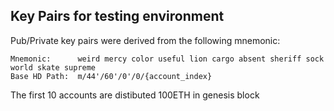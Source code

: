 ## Key Pairs for testing environment

Pub/Private key pairs were derived from the following mnemonic:
```
Mnemonic:      weird mercy color useful lion cargo absent sheriff sock world skate supreme
Base HD Path:  m/44'/60'/0'/0/{account_index}
```

The first 10 accounts are distibuted 100ETH in genesis block
